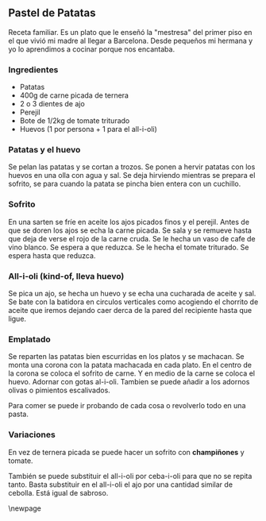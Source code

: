 ## Pastel de Patatas

Receta familiar.
Es un plato que le enseñó la "mestresa" del primer piso en el que vivió mi madre al llegar a Barcelona.
Desde pequeños mi hermana y yo lo aprendimos a cocinar porque nos encantaba.

### Ingredientes

- Patatas
- 400g de carne picada de ternera
- 2 o 3 dientes de ajo
- Perejil
- Bote de 1/2kg de tomate triturado
- Huevos (1 por persona + 1 para el all-i-oli)

### Patatas y el huevo

Se pelan las patatas y se cortan a trozos.
Se ponen a hervir patatas con los huevos en una olla con agua y sal.
Se deja hirviendo mientras se prepara el sofrito, se para cuando la patata se pincha bien entera con un cuchillo.

### Sofrito

En una sarten se fríe en aceite los ajos picados finos y el perejil.
Antes de que se doren los ajos se echa la carne picada.
Se sala y se remueve hasta que deja de verse el rojo de la carne cruda.
Se le hecha un vaso de cafe de vino blanco.
Se espera a que reduzca.
Se le hecha el tomate triturado.
Se espera hasta que reduzca.

### All-i-oli (kind-of, lleva huevo)

Se pica un ajo, se hecha un huevo y se echa una cucharada de aceite y sal.
Se bate con la batidora en circulos verticales
como acogiendo el chorrito de aceite que iremos dejando caer derca de la pared del recipiente
hasta que ligue.

### Emplatado

Se reparten las patatas bien escurridas en los platos y se machacan.
Se monta una corona con la patata machacada en cada plato.
En el centro de la corona se coloca el sofrito de carne.
Y en medio de la carne se coloca el huevo.
Adornar con gotas al-i-oli.
Tambien se puede añadir a los adornos olivas o pimientos escalivados.

Para comer se puede ir probando de cada cosa o revolverlo todo en una pasta.


### Variaciones

En vez de ternera picada se puede hacer un sofrito con **champiñones** y tomate.

También se puede substituir el all-i-oli por ceba-i-oli para que no se repita tanto.
Basta substituir en el all-i-oli el ajo por una cantidad similar de cebolla.
Está igual de sabroso.





\newpage
